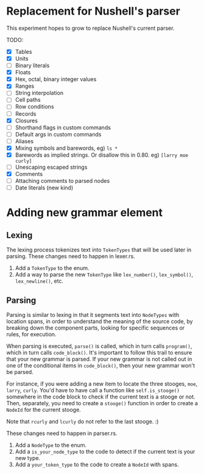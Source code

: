 # Replacement for Nushell's parser

This experiment hopes to grow to replace Nushell's current parser.

TODO:

- [x] Tables
- [x] Units
- [ ] Binary literals
- [x] Floats
- [x] Hex, octal, binary integer values
- [x] Ranges
- [ ] String interpolation
- [ ] Cell paths
- [ ] Row conditions
- [ ] Records
- [x] Closures
- [ ] Shorthand flags in custom commands
- [ ] Default args in custom commands
- [ ] Aliases
- [x] Mixing symbols and barewords, eg) `ls *`
- [x] Barewords as implied strings. Or disallow this in 0.80. eg) `[larry moe curly]`
- [ ] Unescaping escaped strings
- [x] Comments
- [ ] Attaching comments to parsed nodes
- [ ] Date literals (new kind)

# Adding new grammar element

## Lexing

The lexing process tokenizes text into `TokenTypes` that will be used later in parsing.
These changes need to happen in lexer.rs.

1. Add a `TokenType` to the enum.
2. Add a way to parse the new `TokenType` like `lex_number()`, `lex_symbol()`, `lex_newline()`, etc.

## Parsing

Parsing is similar to lexing in that it segments text into `NodeTypes` with location spans, in order to understand the meaning of the source code, by breaking down the component parts, looking for specific sequences or rules, for execution.

When parsing is executed, `parse()` is called, which in turn calls `program()`, which in turn calls `code_block()`. It's important to follow this trail to ensure that your new grammar is parsed. If your new grammar is not called out in one of the conditional items in `code_block()`, then your new grammar won't be parsed.

For instance, if you were adding a new item to locate the three stooges, `moe`, `larry`, `curly`. You'd have to have call a function like `self.is_stooge()` somewhere in the code block to check if the current text is a stooge or not. Then, separately, you need to create a `stooge()` function in order to create a `NodeId` for the current stooge.

Note that `rcurly` and `lcurly` do not refer to the last stooge. :)

These changes need to happen in parser.rs.

1. Add a `NodeType` to the enum.
2. Add a `is_your_node_type` to the code to detect if the current text is your new type.
3. Add a `your_token_type` to the code to create a `NodeId` with spans.

